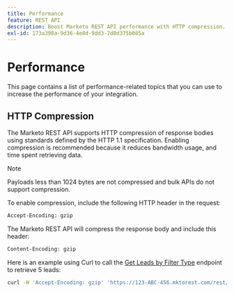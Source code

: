 ```yaml
---
title: Performance
feature: REST API
description: Boost Marketo REST API performance with HTTP compression. Enable gzip to cut bandwidth; bulk APIs unsupported and under 1024 bytes not compressed.
exl-id: 173a398a-9d36-4e8d-9dd3-7d0d375b085a
---
```

# Performance

This page contains a list of performance-related topics that you can use to increase the performance of your integration.

## HTTP Compression

The Marketo REST API supports HTTP compression of response bodies using standards defined by the HTTP 1.1 specification. Enabling compression is recommended because it reduces bandwidth usage, and time spent retrieving data.

>[!NOTE]
>
>Payloads less than 1024 bytes are not compressed and bulk APIs do not support compression.

To enable compression, include the following HTTP header in the request:

```html
Accept-Encoding: gzip
```

The Marketo REST API will compress the response body and include this header:

```html
Content-Encoding: gzip
```

Here is an example using Curl to call the [Get Leads by Filter Type](https://developer.adobe.com/marketo-apis/api/mapi/#tag/Leads/operation/getLeadsByFilterUsingGET) endpoint to retrieve 5 leads:

```bash
curl -H 'Accept-Encoding: gzip' 'https://123-ABC-456.mktorest.com/rest/v1/leads.json?filterType=id&filterValues=4,5,7,12,13'
```
